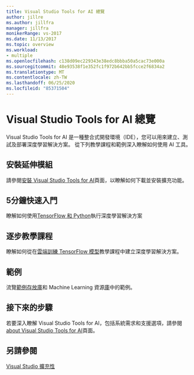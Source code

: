 ```yaml
---
title: Visual Studio Tools for AI 總覽
author: jillre
ms.author: jillfra
manager: jillfra
monikerRange: vs-2017
ms.date: 11/13/2017
ms.topic: overview
ms.workload:
- multiple
ms.openlocfilehash: c138d09ec229343e38edc8bbba50a5cac73e000a
ms.sourcegitcommit: 48e93538f1e352fc1f972b642bb5fcce2f6834a2
ms.translationtype: MT
ms.contentlocale: zh-TW
ms.lasthandoff: 06/25/2020
ms.locfileid: "85371504"
---
```

# <a name="overview-of-visual-studio-tools-for-ai"></a>Visual Studio Tools for AI 總覽

Visual Studio Tools for AI 是一種整合式開發環境（IDE），您可以用來建立、測試及部署深度學習解決方案。 從下列教學課程和範例深入瞭解如何使用 AI 工具。

## <a name="install-the-extension"></a>安裝延伸模組

請參閱[安裝 Visual Studio Tools for AI](installation.md)頁面，以瞭解如何下載並安裝擴充功能。

## <a name="5-minute-quickstart"></a>5分鐘快速入門 

瞭解如何使用[TensorFlow 和 Python](tensorflow-local.md)執行深度學習解決方案

## <a name="step-by-step-tutorial"></a>逐步教學課程

瞭解如何從在[雲端訓練 TensorFlow 模型](tensorflow-vm.md)教學課程中建立深度學習解決方案。

## <a name="samples"></a>範例

流覽[範例存放庫](https://github.com/Microsoft/samples-for-ai)和 Machine Learning 資源[庫](https://gallery.cortanaintelligence.com/projects)中的範例。

## <a name="next-steps"></a>接下來的步驟

若要深入瞭解 Visual Studio Tools for AI，包括系統需求和支援選項，請參閱[about Visual Studio Tools for AI](about-ai-tools.md)頁面。

## <a name="see-also"></a>另請參閱
[Visual Studio 擴充性](/visualstudio/extensibility/?view=vs-2017)